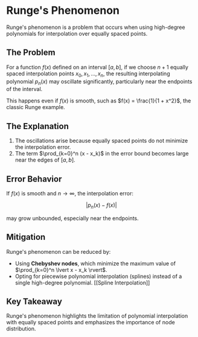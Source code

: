 # Runge's Phenomenon

Runge's phenomenon is a problem that occurs when using high-degree polynomials for interpolation over equally spaced points.

## **The Problem**

For a function $f(x)$ defined on an interval $[a, b]$, if we choose $n+1$ equally spaced interpolation points $x_0, x_1, \dots, x_n$, the resulting interpolating polynomial $p_n(x)$ may oscillate significantly, particularly near the endpoints of the interval.

This happens even if $f(x)$ is smooth, such as $f(x) = \frac{1}{1 + x^2}$, the classic Runge example.

## **The Explanation**

1. The oscillations arise because equally spaced points do not minimize the interpolation error.
2. The term $\prod_{k=0}^n (x - x_k)$ in the error bound becomes large near the edges of $[a, b]$.

## **Error Behavior**

If $f(x)$ is smooth and $n \to \infty$, the interpolation error:

$$
\lvert p_n(x) - f(x) \rvert
$$

may grow unbounded, especially near the endpoints.

## **Mitigation**

Runge's phenomenon can be reduced by:

- Using **Chebyshev nodes**, which minimize the maximum value of $\prod_{k=0}^n \lvert x - x_k \rvert$.
- Opting for piecewise polynomial interpolation (splines) instead of a single high-degree polynomial. [[Spline Interpolation]]

## **Key Takeaway**

Runge's phenomenon highlights the limitation of polynomial interpolation with equally spaced points and emphasizes the importance of node distribution.
